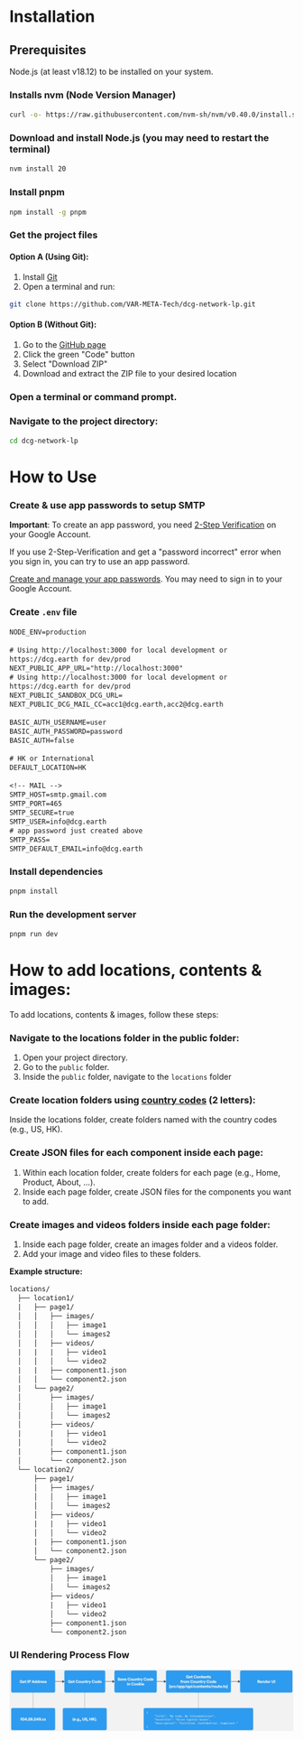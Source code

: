 # Installation

## Prerequisites

Node.js (at least v18.12) to be installed on your system.

### Installs nvm (Node Version Manager)

```bash
curl -o- https://raw.githubusercontent.com/nvm-sh/nvm/v0.40.0/install.sh | bash
```

### Download and install Node.js (you may need to restart the terminal)

```bash
nvm install 20
```

### Install pnpm

```bash
npm install -g pnpm
```

### Get the project files

#### Option A (Using Git):

1. Install [Git](https://git-scm.com/book/en/v2/Getting-Started-Installing-Git)
2. Open a terminal and run:

```bash
git clone https://github.com/VAR-META-Tech/dcg-network-lp.git
```

#### Option B (Without Git):

1. Go to the [GitHub page](https://github.com/VAR-META-Tech/dcg-network-lp)
2. Click the green "Code" button
3. Select "Download ZIP"
4. Download and extract the ZIP file to your desired location

### Open a terminal or command prompt.

### Navigate to the project directory:

```bash
cd dcg-network-lp
```

# How to Use

### Create & use app passwords to setup SMTP

**Important**: To create an app password, you need [2-Step Verification](https://myaccount.google.com/signinoptions/twosv?gar=WzI0Nl0&rapt=AEjHL4NcKjiIPx4B0m7vToVhiyUlUnDKd1d5zYbiHLJM5Me8G0vz3ZT-b5O1UFOHowpox9TBWqgtrSm2bTOdjrp9r-Kr-i1R2bT9Hb1WHf4obT18Id01SQo) on your Google Account.

If you use 2-Step-Verification and get a "password incorrect" error when you sign in, you can try to use an app password.

[Create and manage your app passwords](https://myaccount.google.com/apppasswords). You may need to sign in to your Google Account.

### Create `.env` file

```
NODE_ENV=production

# Using http://localhost:3000 for local development or https://dcg.earth for dev/prod
NEXT_PUBLIC_APP_URL="http://localhost:3000"
# Using http://localhost:3000 for local development or https://dcg.earth for dev/prod
NEXT_PUBLIC_SANDBOX_DCG_URL=
NEXT_PUBLIC_DCG_MAIL_CC=acc1@dcg.earth,acc2@dcg.earth

BASIC_AUTH_USERNAME=user
BASIC_AUTH_PASSWORD=password
BASIC_AUTH=false

# HK or International
DEFAULT_LOCATION=HK

<!-- MAIL -->
SMTP_HOST=smtp.gmail.com
SMTP_PORT=465
SMTP_SECURE=true
SMTP_USER=info@dcg.earth
# app password just created above
SMTP_PASS=
SMTP_DEFAULT_EMAIL=info@dcg.earth
```

### Install dependencies

```bash
pnpm install
```

### Run the development server

```bash
pnpm run dev
```

# How to add locations, contents & images:

To add locations, contents & images, follow these steps:

### Navigate to the locations folder in the public folder:

1. Open your project directory.
2. Go to the `public` folder.
3. Inside the `public` folder, navigate to the `locations` folder

### Create location folders using [country codes](https://www.iplocation.net/country-codes) (2 letters):

Inside the locations folder, create folders named with the country codes (e.g., US, HK).

### Create JSON files for each component inside each page:

1. Within each location folder, create folders for each page (e.g., Home, Product, About, ...).
2. Inside each page folder, create JSON files for the components you want to add.

### Create images and videos folders inside each page folder:

1. Inside each page folder, create an images folder and a videos folder.
2. Add your image and video files to these folders.

**Example structure:**

```
locations/
  ├── location1/
  |   ├── page1/
  │   │   ├── images/
  │   │   │   ├── image1
  │   │   │   └── images2
  │   │   ├── videos/
  |   |   |   ├── video1
  │   │   │   └── video2
  |   |   ├── component1.json
  │   │   └── component2.json
  |   └── page2/
  │       ├── images/
  │       │   ├── image1
  │       │   └── images2
  │       ├── videos/
  |       |   ├── video1
  │       │   └── video2
  |       ├── component1.json
  │       └── component2.json
  └── location2/
      ├── page1/
      │   ├── images/
      │   │   ├── image1
      │   │   └── images2
      │   ├── videos/
      |   |   ├── video1
      │   │   └── video2
      |   ├── component1.json
      │   └── component2.json
      └── page2/
          ├── images/
          │   ├── image1
          │   └── images2
          ├── videos/
          |   ├── video1
          │   └── video2
          ├── component1.json
          └── component2.json
```

### UI Rendering Process Flow

![ui-rendering-process-flow.png](./ui-rendering-process-flow.png)
